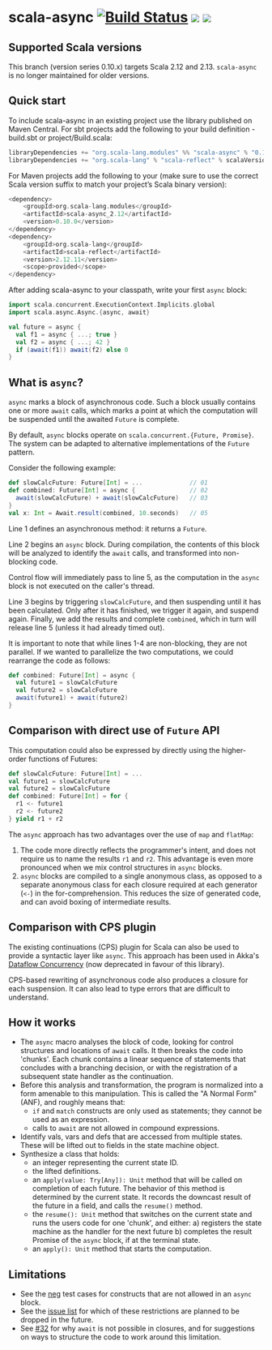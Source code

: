 # scala-async [![Build Status](https://travis-ci.org/scala/scala-async.svg?branch=master)](https://travis-ci.org/scala/scala-async) [<img src="https://img.shields.io/maven-central/v/org.scala-lang.modules/scala-async_2.12.svg?label=latest%20release%20for%202.12">](http://search.maven.org/#search%7Cga%7C1%7Cg%3Aorg.scala-lang.modules%20a%3Ascala-async_2.12) [<img src="https://img.shields.io/maven-central/v/org.scala-lang.modules/scala-async_2.13.svg?label=latest%20release%20for%202.13">](http://search.maven.org/#search%7Cga%7C1%7Cg%3Aorg.scala-lang.modules%20a%3Ascala-async_2.13)

## Supported Scala versions

This branch (version series 0.10.x) targets Scala 2.12 and 2.13. `scala-async` is no longer maintained for older versions.

## Quick start

To include scala-async in an existing project use the library published on Maven Central.
For sbt projects add the following to your build definition - build.sbt or project/Build.scala:

```scala
libraryDependencies += "org.scala-lang.modules" %% "scala-async" % "0.10.0"
libraryDependencies += "org.scala-lang" % "scala-reflect" % scalaVersion.value % Provided
```

For Maven projects add the following to your <dependencies> (make sure to use the correct Scala version suffix
to match your project’s Scala binary version):

```scala
<dependency>
	<groupId>org.scala-lang.modules</groupId>
	<artifactId>scala-async_2.12</artifactId>
	<version>0.10.0</version>
</dependency>
<dependency>
	<groupId>org.scala-lang</groupId>
	<artifactId>scala-reflect</artifactId>
	<version>2.12.11</version>
	<scope>provided</scope>
</dependency>
```

After adding scala-async to your classpath, write your first `async` block:

```scala
import scala.concurrent.ExecutionContext.Implicits.global
import scala.async.Async.{async, await}

val future = async {
  val f1 = async { ...; true }
  val f2 = async { ...; 42 }
  if (await(f1)) await(f2) else 0
}
```

## What is `async`?

`async` marks a block of asynchronous code. Such a block usually contains
one or more `await` calls, which marks a point at which the computation
will be suspended until the awaited `Future` is complete.

By default, `async` blocks operate on `scala.concurrent.{Future, Promise}`.
The system can be adapted to alternative implementations of the
`Future` pattern.

Consider the following example:

```scala
def slowCalcFuture: Future[Int] = ...             // 01
def combined: Future[Int] = async {               // 02
  await(slowCalcFuture) + await(slowCalcFuture)   // 03
}
val x: Int = Await.result(combined, 10.seconds)   // 05
```

Line 1 defines an asynchronous method: it returns a `Future`.

Line 2 begins an `async` block. During compilation,
the contents of this block will be analyzed to identify
the `await` calls, and transformed into non-blocking
code.

Control flow will immediately pass to line 5, as the
computation in the `async` block is not executed
on the caller's thread.

Line 3 begins by triggering `slowCalcFuture`, and then
suspending until it has been calculated. Only after it
has finished, we trigger it again, and suspend again.
Finally, we add the results and complete `combined`, which
in turn will release line 5 (unless it had already timed out).

It is important to note that while lines 1-4 are non-blocking,
they are not parallel. If we wanted to parallelize the two computations,
we could rearrange the code as follows:

```scala
def combined: Future[Int] = async {
  val future1 = slowCalcFuture
  val future2 = slowCalcFuture
  await(future1) + await(future2)
}
```

## Comparison with direct use of `Future` API

This computation could also be expressed by directly using the
higher-order functions of Futures:

```scala
def slowCalcFuture: Future[Int] = ...
val future1 = slowCalcFuture
val future2 = slowCalcFuture
def combined: Future[Int] = for {
  r1 <- future1
  r2 <- future2
} yield r1 + r2
```

The `async` approach has two advantages over the use of
`map` and `flatMap`:
  1. The code more directly reflects the programmer's intent,
     and does not require us to name the results `r1` and `r2`.
     This advantage is even more pronounced when we mix control
     structures in `async` blocks.
  2. `async` blocks are compiled to a single anonymous class,
     as opposed to a separate anonymous class for each closure
     required at each generator (`<-`) in the for-comprehension.
     This reduces the size of generated code, and can avoid boxing
     of intermediate results.

## Comparison with CPS plugin

The existing continuations (CPS) plugin for Scala can also be used
to provide a syntactic layer like `async`. This approach has been
used in Akka's [Dataflow Concurrency](http://doc.akka.io/docs/akka/2.3-M1/scala/dataflow.html)
(now deprecated in favour of this library).

CPS-based rewriting of asynchronous code also produces a closure
for each suspension. It can also lead to type errors that are
difficult to understand.

## How it works

 - The `async` macro analyses the block of code, looking for control
   structures and locations of `await` calls. It then breaks the code
   into 'chunks'. Each chunk contains a linear sequence of statements
   that concludes with a branching decision, or with the registration
   of a subsequent state handler as the continuation.
 - Before this analysis and transformation, the program is normalized
   into a form amenable to this manipulation. This is called the
   "A Normal Form" (ANF), and roughly means that:
     - `if` and `match` constructs are only used as statements;
       they cannot be used as an expression.
     - calls to `await` are not allowed in compound expressions.
 - Identify vals, vars and defs that are accessed from multiple
   states. These will be lifted out to fields in the state machine
   object.
 - Synthesize a class that holds:
   - an integer representing the current state ID.
   - the lifted definitions.
   - an `apply(value: Try[Any]): Unit` method that will be
     called on completion of each future. The behavior of
     this method is determined by the current state. It records
     the downcast result of the future in a field, and calls the
     `resume()` method.
   - the `resume(): Unit` method that switches on the current state
     and runs the users code for one 'chunk', and either:
       a) registers the state machine as the handler for the next future
       b) completes the result Promise of the `async` block, if at the terminal state.
   - an `apply(): Unit` method that starts the computation.

## Limitations

 - See the [neg](https://github.com/scala/async/tree/master/src/test/scala/scala/async/neg) test cases
   for constructs that are not allowed in an `async` block.
 - See the [issue list](https://github.com/scala/async/issues?state=open) for which of these restrictions are planned
   to be dropped in the future.
 - See [#32](https://github.com/scala/async/issues/32) for why `await` is not possible in closures, and for suggestions on
   ways to structure the code to work around this limitation.
